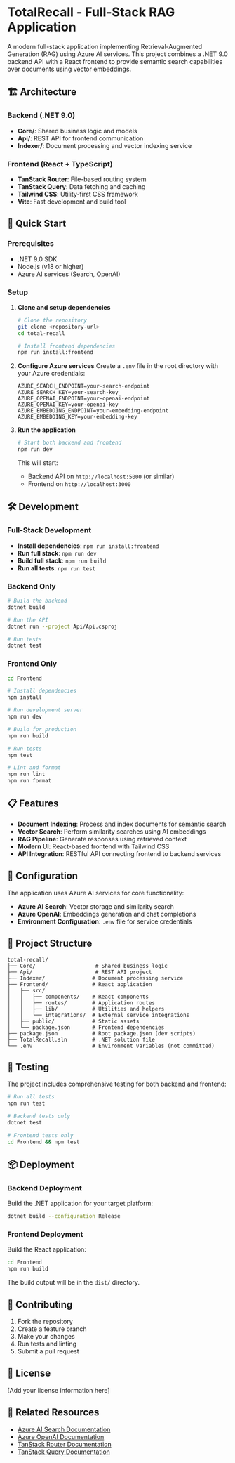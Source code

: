 # TotalRecall - Full-Stack RAG Application

A modern full-stack application implementing Retrieval-Augmented Generation (RAG) using Azure AI services. This project combines a .NET 9.0 backend API with a React frontend to provide semantic search capabilities over documents using vector embeddings.

## 🏗️ Architecture

### Backend (.NET 9.0)
- **Core/**: Shared business logic and models
- **Api/**: REST API for frontend communication
- **Indexer/**: Document processing and vector indexing service

### Frontend (React + TypeScript)
- **TanStack Router**: File-based routing system
- **TanStack Query**: Data fetching and caching
- **Tailwind CSS**: Utility-first CSS framework
- **Vite**: Fast development and build tool

## 🚀 Quick Start

### Prerequisites
- .NET 9.0 SDK
- Node.js (v18 or higher)
- Azure AI services (Search, OpenAI)

### Setup

1. **Clone and setup dependencies**
   ```bash
   # Clone the repository
   git clone <repository-url>
   cd total-recall

   # Install frontend dependencies
   npm run install:frontend
   ```

2. **Configure Azure services**
   Create a `.env` file in the root directory with your Azure credentials:
   ```env
   AZURE_SEARCH_ENDPOINT=your-search-endpoint
   AZURE_SEARCH_KEY=your-search-key
   AZURE_OPENAI_ENDPOINT=your-openai-endpoint
   AZURE_OPENAI_KEY=your-openai-key
   AZURE_EMBEDDING_ENDPOINT=your-embedding-endpoint
   AZURE_EMBEDDING_KEY=your-embedding-key
   ```

3. **Run the application**
   ```bash
   # Start both backend and frontend
   npm run dev
   ```

   This will start:
   - Backend API on `http://localhost:5000` (or similar)
   - Frontend on `http://localhost:3000`

## 🛠️ Development

### Full-Stack Development
- **Install dependencies**: `npm run install:frontend`
- **Run full stack**: `npm run dev`
- **Build full stack**: `npm run build`
- **Run all tests**: `npm run test`

### Backend Only
```bash
# Build the backend
dotnet build

# Run the API
dotnet run --project Api/Api.csproj

# Run tests
dotnet test
```

### Frontend Only
```bash
cd Frontend

# Install dependencies
npm install

# Run development server
npm run dev

# Build for production
npm run build

# Run tests
npm test

# Lint and format
npm run lint
npm run format
```

## 📋 Features

- **Document Indexing**: Process and index documents for semantic search
- **Vector Search**: Perform similarity searches using AI embeddings
- **RAG Pipeline**: Generate responses using retrieved context
- **Modern UI**: React-based frontend with Tailwind CSS
- **API Integration**: RESTful API connecting frontend to backend services

## 🔧 Configuration

The application uses Azure AI services for core functionality:

- **Azure AI Search**: Vector storage and similarity search
- **Azure OpenAI**: Embeddings generation and chat completions
- **Environment Configuration**: `.env` file for service credentials

## 📁 Project Structure

```
total-recall/
├── Core/                   # Shared business logic
├── Api/                    # REST API project
├── Indexer/               # Document processing service
├── Frontend/              # React application
│   ├── src/
│   │   ├── components/    # React components
│   │   ├── routes/        # Application routes
│   │   ├── lib/           # Utilities and helpers
│   │   └── integrations/  # External service integrations
│   ├── public/            # Static assets
│   └── package.json       # Frontend dependencies
├── package.json           # Root package.json (dev scripts)
├── TotalRecall.sln        # .NET solution file
└── .env                   # Environment variables (not committed)
```

## 🧪 Testing

The project includes comprehensive testing for both backend and frontend:

```bash
# Run all tests
npm run test

# Backend tests only
dotnet test

# Frontend tests only
cd Frontend && npm test
```

## 📦 Deployment

### Backend Deployment
Build the .NET application for your target platform:
```bash
dotnet build --configuration Release
```

### Frontend Deployment
Build the React application:
```bash
cd Frontend
npm run build
```

The build output will be in the `dist/` directory.

## 🤝 Contributing

1. Fork the repository
2. Create a feature branch
3. Make your changes
4. Run tests and linting
5. Submit a pull request

## 📄 License

[Add your license information here]

## 🔗 Related Resources

- [Azure AI Search Documentation](https://learn.microsoft.com/azure/search/)
- [Azure OpenAI Documentation](https://learn.microsoft.com/azure/cognitive-services/openai/)
- [TanStack Router Documentation](https://tanstack.com/router)
- [TanStack Query Documentation](https://tanstack.com/query)